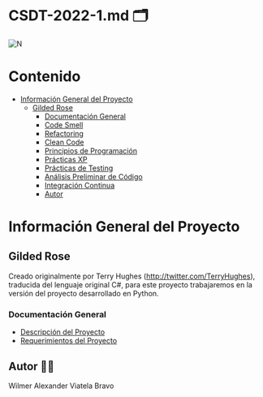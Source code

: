 # CSDT-2022-1.md :card_index_dividers:	

![N](https://escuelaing.s3.amazonaws.com/staging/images/logo-ecijg.width-380.png)

# Contenido
- [Información General del Proyecto](#información-general-del-proyecto)
  * [Gilded Rose](#gilded-rose)
    + [Documentación General](#documentación-general)
    + [Code Smell](https://github.com/alexviatela/GildedRose-Refactoring-Kata/blob/main/readme_files/code_smell%20and%20refactoring.md)
    + [Refactoring](https://github.com/alexviatela/GildedRose-Refactoring-Kata/blob/main/readme_files/code_smell%20and%20refactoring.md)
    + [Clean Code](https://github.com/alexviatela/GildedRose-Refactoring-Kata/blob/main/readme_files/clean%20code%20and%20programming%20principles.md)
    + [Principios de Programación](https://github.com/alexviatela/GildedRose-Refactoring-Kata/blob/main/readme_files/clean%20code%20and%20programming%20principles.md)
    + [Prácticas XP](https://github.com/alexviatela/GildedRose-Refactoring-Kata/blob/main/readme_files/clean%20code%20and%20programming%20principles.md)
    + [Prácticas de Testing](https://github.com/alexviatela/GildedRose-Refactoring-Kata/blob/main/readme_files/testing%20practices.md)
	+ [Análisis Preliminar de Código](https://github.com/alexviatela/GildedRose-Refactoring-Kata/blob/main/readme_files/code%20analysis.md)
	+ [Integración Continua](https://github.com/alexviatela/GildedRose-Refactoring-Kata/blob/main/readme_files/continuous_integration.md)
    + [Autor](#autor)

# Información General del Proyecto
## Gilded Rose
Creado originalmente por Terry Hughes (http://twitter.com/TerryHughes), traducida del lenguaje original C#, para este proyecto trabajaremos en la versión del proyecto desarrollado en Python.

### Documentación General
* [Descripción del Proyecto](http://iamnotmyself.com/2011/02/14/refactor-this-the-gilded-rose-kata/)
* [Requerimientos del Proyecto](https://github.com/alexviatela/GildedRose-Refactoring-Kata/blob/develop_code_refactoring/GildedRoseRequirements.txt "Requerimientos del Proyecto")


## Autor :man_beard:
Wilmer Alexander Viatela Bravo

